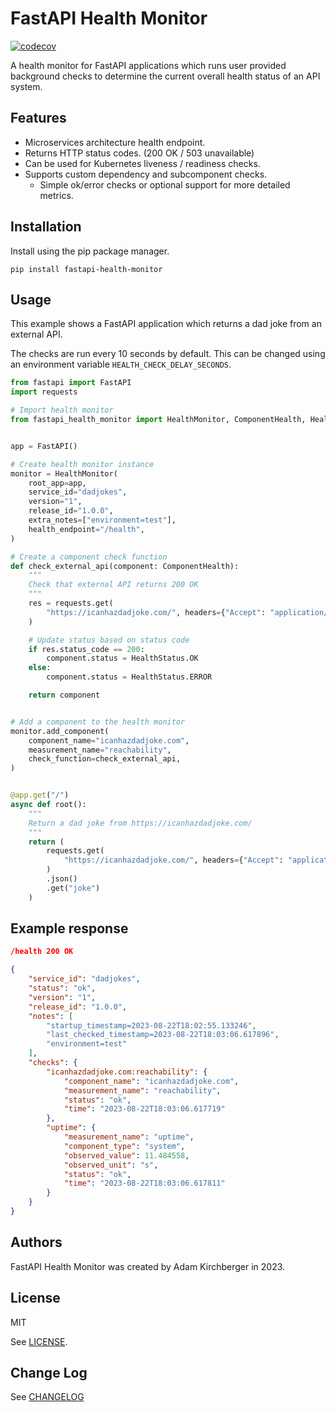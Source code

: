 # FastAPI Health Monitor

[![codecov](https://codecov.io/gh/adamkirchberger/fastapi-health-monitor/graph/badge.svg?token=8IdTKDXy89)](https://codecov.io/gh/adamkirchberger/fastapi-health-monitor)

A health monitor for FastAPI applications which runs user provided background checks to determine the current overall health status of an API system.

## Features

* Microservices architecture health endpoint.
* Returns HTTP status codes. (200 OK / 503 unavailable)
* Can be used for Kubernetes liveness / readiness checks.
* Supports custom dependency and subcomponent checks.
  * Simple ok/error checks or optional support for more detailed metrics.

## Installation

Install using the pip package manager.

```
pip install fastapi-health-monitor
```

## Usage

This example shows a FastAPI application which returns a dad joke from an external API.

The checks are run every 10 seconds by default. This can be changed using an environment variable `HEALTH_CHECK_DELAY_SECONDS`.

```python
from fastapi import FastAPI
import requests

# Import health monitor
from fastapi_health_monitor import HealthMonitor, ComponentHealth, HealthStatus


app = FastAPI()

# Create health monitor instance
monitor = HealthMonitor(
    root_app=app,
    service_id="dadjokes",
    version="1",
    release_id="1.0.0",
    extra_notes=["environment=test"],
    health_endpoint="/health",
)

# Create a component check function
def check_external_api(component: ComponentHealth):
    """
    Check that external API returns 200 OK
    """
    res = requests.get(
        "https://icanhazdadjoke.com/", headers={"Accept": "application/json"}
    )

    # Update status based on status code
    if res.status_code == 200:
        component.status = HealthStatus.OK
    else:
        component.status = HealthStatus.ERROR

    return component


# Add a component to the health monitor
monitor.add_component(
    component_name="icanhazdadjoke.com",
    measurement_name="reachability",
    check_function=check_external_api,
)


@app.get("/")
async def root():
    """
    Return a dad joke from https://icanhazdadjoke.com/
    """
    return (
        requests.get(
            "https://icanhazdadjoke.com/", headers={"Accept": "application/json"}
        )
        .json()
        .get("joke")
    )

```

## Example response

```json
/health 200 OK

{
    "service_id": "dadjokes",
    "status": "ok",
    "version": "1",
    "release_id": "1.0.0",
    "notes": [
        "startup_timestamp=2023-08-22T18:02:55.133246",
        "last_checked_timestamp=2023-08-22T18:03:06.617896",
        "environment=test"
    ],
    "checks": {
        "icanhazdadjoke.com:reachability": {
            "component_name": "icanhazdadjoke.com",
            "measurement_name": "reachability",
            "status": "ok",
            "time": "2023-08-22T18:03:06.617719"
        },
        "uptime": {
            "measurement_name": "uptime",
            "component_type": "system",
            "observed_value": 11.484558,
            "observed_unit": "s",
            "status": "ok",
            "time": "2023-08-22T18:03:06.617811"
        }
    }
}
```

## Authors

FastAPI Health Monitor was created by Adam Kirchberger in 2023.

## License

MIT

See [LICENSE](https://github.com/adamkirchberger/fastapi-health-monitor/blob/main/LICENSE).

## Change Log

See [CHANGELOG](https://github.com/adamkirchberger/fastapi-health-monitor/blob/main/CHANGELOG.md)